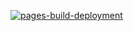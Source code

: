 [![pages-build-deployment](https://github.com/Hend001/D.making-app/actions/workflows/pages/pages-build-deployment/badge.svg)](https://github.com/Hend001/D.making-app/actions/workflows/pages/pages-build-deployment)
